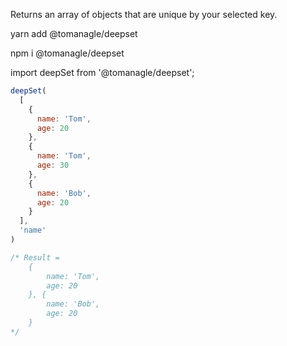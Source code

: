 Returns an array of objects that are unique by your selected key.

yarn add @tomanagle/deepset

npm i @tomanagle/deepset

import deepSet from '@tomanagle/deepset';

```javascript
deepSet(
  [
    {
      name: 'Tom',
      age: 20
    },
    {
      name: 'Tom',
      age: 30
    },
    {
      name: 'Bob',
      age: 20
    }
  ],
  'name'
)

/* Result =
    {
        name: 'Tom',
        age: 20
    }, {
        name: 'Bob',
        age: 20
    }
*/
```
